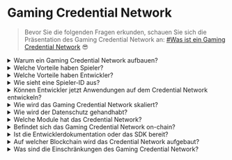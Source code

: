 # Gaming Credential Network

> Bevor Sie die folgenden Fragen erkunden, schauen Sie sich die Präsentation des Gaming Credential Network an: [#Was ist ein Gaming Credential Network](gaming-credential-network.md#was-ist-ein-gaming-credential-network) :sunglasses:

<details>

<summary>Warum ein Gaming Credential Network aufbauen?</summary>

In der heutigen Gesellschaft, in der Freizeit immer reichlicher vorhanden ist, verbringen Spieler unzählige Stunden in Gaming-Welten. Doch die aus diesen Erfahrungen generierten Daten werden oft unterbewertet und über mehrere Spiele hinweg fragmentiert. XBorg erkennt den Wert der Zeit der Spieler an und strebt danach, ihre Daten sinnvoll und wertvoll zu machen. Denken Sie daran wie ein dezentrales Identifikationssystem für Spiele.\
\
Darüber hinaus ermöglicht das Gaming Credential Network die Entwicklung von besseren Spieleanwendungen und Interoperabilität, die an die Identität der Spieler gebunden ist.

</details>

<details>

<summary>Welche Vorteile haben Spieler?</summary>

* Spieler besitzen und zentralisieren ihre Spieldaten an einem Ort
* Spieler erhalten Zugang zu Spieleanwendungen und Dienstprogrammen innerhalb des Ökosystems
* Spieler können ihre Daten monetarisieren

</details>

<details>

<summary>Welche Vorteile haben Entwickler?</summary>

* Entwickler können maßgeschneiderte Spielerlebnisse entwickeln
* Unternehmen können Benutzer erwerben, indem sie Spieler gegen eine Gebühr ansprechen
* Das Gaming Credential Network bietet sofortigen Zugriff auf Spiele und Entwickler und erweitert so ihre Reichweite
* Entwickler können auf detailliertere Daten zugreifen, um die Genauigkeit des Matchmakings und andere App-Funktionen zu verbessern
* Die Plattform ermöglicht neue Anwendungsfälle, einschließlich kreditbasierter Reputation

</details>

<details>

<summary>Wie sieht eine Spieler-ID aus?</summary>

Die Spieler-ID ist ein Soulbound-Token, das eine Aggregation aller vom Benutzer erhaltenen Soulbound-Tokens darstellt. Die Spieler-ID umfasst auch Soulbound-Tokens außerhalb des XBorg-Ökosystems wie das Lens-Protokoll.

</details>

<details>

<summary>Können Entwickler jetzt Anwendungen auf dem Credential Network entwickeln?</summary>

Derzeit ist das Gaming Credential Network zentralisiert. Nach der Dezentralisierung des Netzwerks können Entwickler darauf aufbauen.

</details>

<details>

<summary>Wie wird das Gaming Credential Network skaliert?</summary>

Die Gaming- und Community-Engagement-App ist die Hauptanwendung, die es uns ermöglicht, das Gaming Credential Network zu skalieren.

</details>

<details>

<summary>Wie wird der Datenschutz gehandhabt?</summary>

Zukünftige Iterationen des Protokolls ermöglichen es Spielern, relevante Daten selektiv offenzulegen, indem sie Opt-in-/Opt-out-Funktionen aktivieren. Darüber hinaus werden Zero-Knowledge-Technologien in nachfolgenden Updates integriert, um das unerschütterliche Engagement der Plattform für Datenschutz und Datensicherheit zu unterstreichen.

</details>

<details>

<summary>Welche Module hat das Credential Network?</summary>

* Community
* Spieler
* Spiel

#### ![](../.gitbook/assets/modules.png)

</details>

<details>

<summary>Befindet sich das Gaming Credential Network on-chain?</summary>

Derzeit wird das Gaming Credential Network sicher off-chain gespeichert. Sobald das Ökosystem an Fahrt gewinnt und die Benutzerbasis die Schwelle von 100.000 überschreitet, wird das Netzwerk nahtlos auf die Blockchain übergehen und XBorgs unerschütterliches Engagement für Zugänglichkeit und Transparenz unterstreichen.

</details>

<details>

<summary>Ist die Entwicklerdokumentation oder das SDK bereit?</summary>

Es wird derzeit daran gearbeitet, wird aber erst Ende 2023 veröffentlicht.

</details>

<details>

<summary>Auf welcher Blockchain wird das Credential Network aufgebaut?</summary>

Zunächst auf Polygon und anderen L2. Sobald das Netzwerk an Fahrt gewinnt, wird es zu seinem eigenen L2/L3, bekannt als die Borg-Kette.

</details>

<details>

<summary>Was sind die Einschränkungen des Gaming Credential Network?</summary>

* **Sybil-Resistenz:** Eine inhärente Einschränkung der Netzwerkinfrastruktur liegt in der Anfälligkeit der Benutzer für die Annahme falscher Identitäten oder die Nutzung fortschrittlicher Technologien wie künstlicher Intelligenz zur Manipulation ihrer digitalen Identitäten. Um die schädlichen Auswirkungen von Sybil-Angriffen zu mindern, beinhaltet eine effektive Strategie die Integration eines Identitätsnachweismechanismus in das zugrunde liegende Protokoll des Netzwerks.

<!---->

* **Skalierung**: Der eigentliche Mehrwert des Credential Network hängt von einem erforderlichen Maß an Netzwerkskalierung ab, eine Priorität, die derzeit für XBorg von erheblicher strategischer Bedeutung ist. Sobald dieses Ziel erreicht ist, sind die potenziellen Anwendungsmöglichkeiten des Netzwerks wirklich grenzenlos.

</details>
